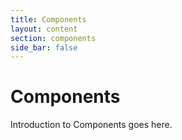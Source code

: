 ```yaml
---
title: Components
layout: content
section: components
side_bar: false
---
```


# Components

Introduction to Components goes here.